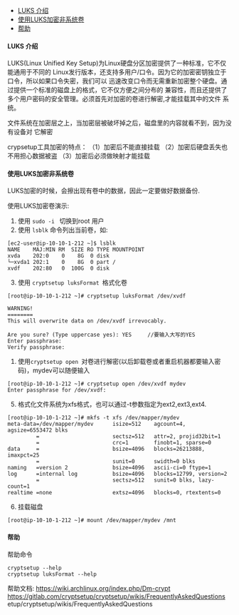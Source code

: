 
- [LUKS 介绍](#luks-介绍)
- [使用LUKS加密非系统卷](#使用luks加密非系统卷)
- [帮助](#帮助)
#### LUKS 介绍
LUKS(Linux Unified Key Setup)为Linux硬盘分区加密提供了一种标准，它不仅能通用于不同的
Linux发行版本，还支持多用户/口令。因为它的加密密钥独立于口令，所以如果口令失密，我们可以
迅速改变口令而无需重新加密整个硬盘。通过提供一个标准的磁盘上的格式，它不仅方便之间分布的
兼容性，而且还提供了多个用户密码的安全管理。必须首先对加密的卷进行解密,才能挂载其中的文件
系统。 

文件系统在加密层之上，当加密层被破坏掉之后，磁盘里的内容就看不到，因为没有设备对
它解密

crypsetup工具加密的特点： 
（1）加密后不能直接挂载 
（2）加密后硬盘丢失也不用担心数据被盗 
（3）加密后必须做映射才能挂载

#### 使用LUKS加密非系统卷
LUKS加密的时候，会擦出现有卷中的数据，因此一定要做好数据备份.

使用LUKS加密卷演示:
1. 使用 ```sudo -i ``` 切换到root 用户
2. 使用 ```lsblk``` 命令列出当前卷，如:
```
[ec2-user@ip-10-10-1-212 ~]$ lsblk
NAME    MAJ:MIN RM  SIZE RO TYPE MOUNTPOINT
xvda    202:0    0    8G  0 disk
└─xvda1 202:1    0    8G  0 part /
xvdf    202:80   0  100G  0 disk
```
3. 使用 ```cryptsetup luksFormat ```格式化卷
```
[root@ip-10-10-1-212 ~]# cryptsetup luksFormat /dev/xvdf

WARNING!
========
This will overwrite data on /dev/xvdf irrevocably.

Are you sure? (Type uppercase yes): YES     //要输入大写的YES
Enter passphrase:
Verify passphrase:
```
1. 使用```cryptsetup open ```对卷进行解密(以后卸载卷或者重启机器都要输入密码)，mydev可以随便输入
```
[root@ip-10-10-1-212 ~]# cryptsetup open /dev/xvdf mydev
Enter passphrase for /dev/xvdf:
```

5. 格式化文件系统为xfs格式，也可以通过-t参数指定为ext2,ext3,ext4.
```
[root@ip-10-10-1-212 ~]# mkfs -t xfs /dev/mapper/mydev
meta-data=/dev/mapper/mydev      isize=512    agcount=4, agsize=6553472 blks
         =                       sectsz=512   attr=2, projid32bit=1
         =                       crc=1        finobt=1, sparse=0
data     =                       bsize=4096   blocks=26213888, imaxpct=25
         =                       sunit=0      swidth=0 blks
naming   =version 2              bsize=4096   ascii-ci=0 ftype=1
log      =internal log           bsize=4096   blocks=12799, version=2
         =                       sectsz=512   sunit=0 blks, lazy-count=1
realtime =none                   extsz=4096   blocks=0, rtextents=0
```

6. 挂载磁盘
```
[root@ip-10-10-1-212 ~]# mount /dev/mapper/mydev /mnt
```

#### 帮助
帮助命令
```
cryptsetup --help
cryptsetup luksFormat --help
```
帮助文档:
https://wiki.archlinux.org/index.php/Dm-crypt
https://gitlab.com/cryptsetup/cryptsetup/wikis/FrequentlyAskedQuestions
etup/cryptsetup/wikis/FrequentlyAskedQuestions
